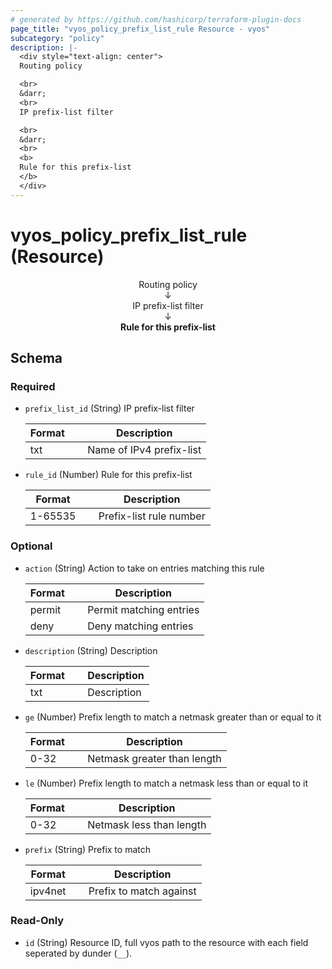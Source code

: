 ```yaml
---
# generated by https://github.com/hashicorp/terraform-plugin-docs
page_title: "vyos_policy_prefix_list_rule Resource - vyos"
subcategory: "policy"
description: |-
  <div style="text-align: center">
  Routing policy

  <br>
  &darr;
  <br>
  IP prefix-list filter

  <br>
  &darr;
  <br>
  <b>
  Rule for this prefix-list
  </b>
  </div>
---
```


# vyos_policy_prefix_list_rule (Resource)

<div style="text-align: center">
Routing policy

<br>
&darr;
<br>
IP prefix-list filter

<br>
&darr;
<br>
<b>
Rule for this prefix-list
</b>
</div>



<!-- schema generated by tfplugindocs -->
## Schema

### Required

- `prefix_list_id` (String) IP prefix-list filter

    |  Format  &emsp;|  Description               |
    |----------------|----------------------------|
    |  txt     &emsp;|  Name of IPv4 prefix-list  |
- `rule_id` (Number) Rule for this prefix-list

    |  Format   &emsp;|  Description              |
    |-----------------|---------------------------|
    |  1-65535  &emsp;|  Prefix-list rule number  |

### Optional

- `action` (String) Action to take on entries matching this rule

    |  Format  &emsp;|  Description              |
    |----------------|---------------------------|
    |  permit  &emsp;|  Permit matching entries  |
    |  deny    &emsp;|  Deny matching entries    |
- `description` (String) Description

    |  Format  &emsp;|  Description  |
    |----------------|---------------|
    |  txt     &emsp;|  Description  |
- `ge` (Number) Prefix length to match a netmask greater than or equal to it

    |  Format  &emsp;|  Description                  |
    |----------------|-------------------------------|
    |  0-32    &emsp;|  Netmask greater than length  |
- `le` (Number) Prefix length to match a netmask less than or equal to it

    |  Format  &emsp;|  Description               |
    |----------------|----------------------------|
    |  0-32    &emsp;|  Netmask less than length  |
- `prefix` (String) Prefix to match

    |  Format   &emsp;|  Description              |
    |-----------------|---------------------------|
    |  ipv4net  &emsp;|  Prefix to match against  |

### Read-Only

- `id` (String) Resource ID, full vyos path to the resource with each field seperated by dunder (`__`).
